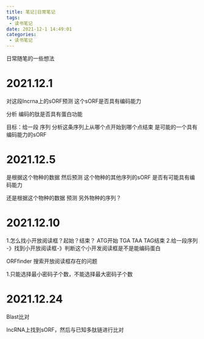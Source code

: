 ```yaml
---
title: 笔记|日常笔记
tags:
 - 读书笔记
date: 2021-12-1 14:49:01
categories:
 - 读书笔记
---
```




日常随笔的一些想法

<!--more-->

# 2021.12.1

对这段lncrna上的sORF预测 这个sORF是否具有编码能力

分析 编码的肽是否具有蛋白功能

目标：给一段 序列 分析这条序列上从哪个点开始到哪个点结束 是可能的一个具有编码能力的sORF

# 2021.12.5

是根据这个物种的数据 然后预测 这个物种的其他序列的sORF 是否有可能具有编码能力

还是根据这个物种的数据 预测 另外物种的序列？

# 2021.12.10

1.怎么找小开放阅读框？起始？结束？
ATG开始 TGA TAA TAG结束
2.给一段序列 -》找到小开放阅读框-》判断这个小开发阅读框是不是能编码蛋白

ORFfinder 搜索开放阅读框存在的问题

1.只能选择最小密码子个数，不能选择最大密码子个数

# 2021.12.24

Blast比对

lncRNA上找到sORF，然后与已知多肽链进行比对

